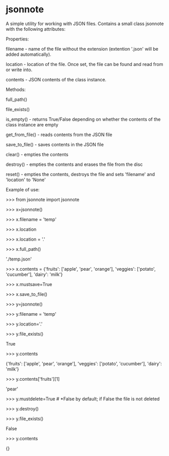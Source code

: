 # jsonnote
 A simple utility for working with JSON files. Contains a small class jsonnote with the following attributes:

Properties:

   filename - name of the file without the extension (extention '.json' will be added automatically).

   location - location of the file. Once set, the file can be found and read from or write into.

   contents - JSON contents of the class instance.

Methods:

   full_path()

   file_exists()

   is_empty()      - returns True/False depending on whether the contents of the class instance are empty

   get_from_file() - reads contents from the JSON file

   save_to_file()  - saves contents in the JSON  file

   clear()         - empties the contents

   destroy()       - empties the contents and erases the file from the disc

   reset()         - empties the contents, destroys the file and sets 'filename' and 'location' to 'None'

   Example of use:

 \>>> from jsonnote import jsonnote
 
 \>>> x=jsonnote()
 
 \>>> x.filename = 'temp'
 
 \>>> x.location
 
 \>>> x.location = '.'
 
 \>>> x.full_path()
 
 './temp.json'
 
 \>>> x.contents = {'fruits': ['apple', 'pear', 'orange'], 'veggies': ['potato', 'cucumber'], 'dairy': 'milk'}
 
 \>>> x.mustsave=True

\>>> x.save_to_file()


\>>> y=jsonnote()

\>>> y.filename = 'temp'

\>>> y.location='.'

\>>> y.file_exists()

True

\>>> y.contents

{'fruits': ['apple', 'pear', 'orange'], 'veggies': ['potato', 'cucumber'], 'dairy': 'milk'}

\>>> y.contents['fruits'][1]

'pear'

\>>> y.mustdelete=True # *False by default; if False the file is not deleted

\>>> y.destroy()

\>>> y.file_exists()

False

\>>> y.contents

{}
